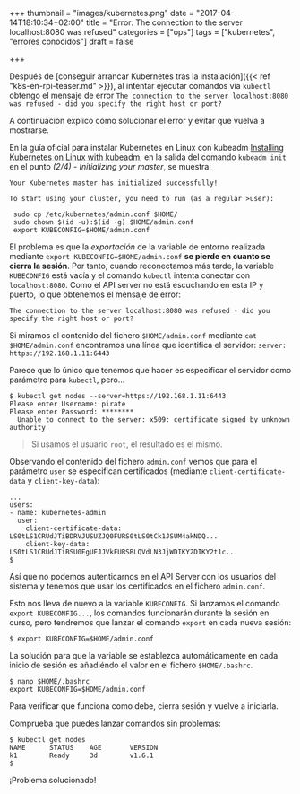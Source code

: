 +++
thumbnail = "images/kubernetes.png"
date = "2017-04-14T18:10:34+02:00"
title = "Error: The connection to the server localhost:8080 was refused"
categories = ["ops"]
tags = ["kubernetes", "errores conocidos"]
draft = false

+++

Después de [conseguir arrancar Kubernetes tras la instalación]({{< ref "k8s-en-rpi-teaser.md" >}}), al intentar ejecutar comandos vía `kubectl` obtengo el mensaje de error `The connection to the server localhost:8080 was refused - did you specify the right host or port?`

A continuación explico cómo solucionar el error y evitar que vuelva a mostrarse.

<!--more-->

En la guía oficial para instalar Kubernetes en Linux con kubeadm [Installing Kubernetes on Linux with kubeadm](https://kubernetes.io/docs/getting-started-guides/kubeadm/), en la salida del comando `kubeadm init` en el punto _(2/4) - Initializing your master_, se muestra:


```
Your Kubernetes master has initialized successfully!

To start using your cluster, you need to run (as a regular >user):

 sudo cp /etc/kubernetes/admin.conf $HOME/
 sudo chown $(id -u):$(id -g) $HOME/admin.conf
 export KUBECONFIG=$HOME/admin.conf
```

El problema es que la _exportación_ de la variable de entorno realizada mediante `export KUBECONFIG=$HOME/admin.conf` **se pierde en cuanto se cierra la sesión**. 
Por tanto, cuando reconectamos más tarde, la variable `KUBECONFIG` está vacía y el comando `kubectl` intenta conectar con `localhost:8080`. Como el API server no está escuchando en esta IP y puerto, lo que obtenemos el mensaje de error:

```
The connection to the server localhost:8080 was refused - did you specify the right host or port?
```

Si miramos el contenido del fichero `$HOME/admin.conf` mediante `cat $HOME/admin.conf` encontramos una línea que identifica el servidor: `server: https://192.168.1.11:6443`

Parece que lo único que tenemos que hacer es especificar el servidor como parámetro para `kubectl`, pero...

```shell
$ kubectl get nodes --server=https://192.168.1.11:6443
Please enter Username: pirate
Please enter Password: ********
  Unable to connect to the server: x509: certificate signed by unknown authority
```

> Si usamos el usuario `root`, el resultado es el mismo.

Observando el contenido del fichero `admin.conf` vemos que para el parámetro `user` se especifican certificados (mediante `client-certificate-data` y `client-key-data`):

```
...
users:
- name: kubernetes-admin
  user:
    client-certificate-data: LS0tLS1CRUdJTiBDRVJUSUZJQ0FURS0tLS0tCk1JSUM4akNDQ...
    client-key-data:   LS0tLS1CRUdJTiBSU0EgUFJJVkFURSBLQVdLN3JjWDIKY2DIKY2t1c...
$
```

Así que no podemos autenticarnos en el API Server con los usuarios del sistema y tenemos que usar los certificados en el fichero `admin.conf`.

Esto nos lleva de nuevo a la variable `KUBECONFIG`. Si lanzamos el comando `export KUBECONFIG...`, los comandos funcionarán durante la sesión en curso, pero tendremos que lanzar el comando `export` en cada nueva sesión:

```shell
$ export KUBECONFIG=$HOME/admin.conf
```

La solución para que la variable se establezca automáticamente en cada inicio de sesión es añadiéndo el valor en el fichero `$HOME/.bashrc`.

```shell
$ nano $HOME/.bashrc
export KUBECONFIG=$HOME/admin.conf
```

Para verificar que funciona como debe, cierra sesión y vuelve a iniciarla.

Comprueba que puedes lanzar comandos sin problemas:

```shell
$ kubectl get nodes
NAME      STATUS    AGE       VERSION
k1        Ready     3d        v1.6.1
$
```

¡Problema solucionado!